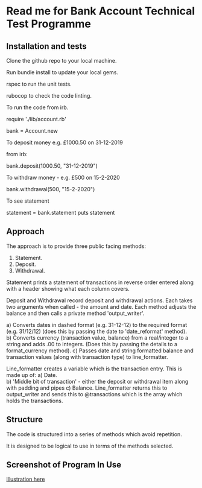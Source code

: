 # Read me for Bank Account Technical Test Programme


## Installation and tests

Clone the github repo to your local machine.

Run bundle install to update your local gems.

rspec to run the unit tests.

rubocop to check the code linting.

To run the code from irb.

require './lib/account.rb'

bank = Account.new


To deposit money e.g. £1000.50 on 31-12-2019

from irb:

bank.deposit(1000.50, "31-12-2019")

To withdraw money - e.g. £500 on 15-2-2020

bank.withdrawal(500, "15-2-2020")

To see statement

statement = bank.statement
puts statement

## Approach

The approach is to provide three public facing methods:  
1. Statement.  
2. Deposit.  
3. Withdrawal.

Statement prints a statement of transactions in reverse order entered along with a header showing what each column covers.

Deposit and Withdrawal record deposit and withdrawal actions.  Each takes two arguments when called - the amount and date.  Each method adjusts the balance and then calls  a private method 'output_writer'.


a) Converts dates in dashed format  (e.g. 31-12-12) to the required format (e.g. 31/12/12) (does this by passing the date to   'date\_reformat' method).   
b) Converts currency (transaction value, balance) from a real/integer to a string and adds .00 to integers. (Does this by passing the details to a format_currency method). 
c) Passes date and string formatted balance and transaction values (along with transaction type) to line\_formatter.

Line\_formatter creates a variable  which is the transaction entry.  This is made up of:
  a) Date.   
  b) 'Middle bit of transaction' - either the deposit or withdrawal item along with padding and pipes
  c) Balance.
  Line\_formatter returns this to output\_writer and sends this to @transactions which is the array which holds the transactions.
  
##   Structure
  The code is structured into a series of methods which avoid repetition.
  
  It is designed to be logical to use in terms of the methods selected.
  
##   Screenshot of Program In Use
[Illustration here](https://github.com/robertwoolley99/account-tech-test/Screenshot.png)
  


